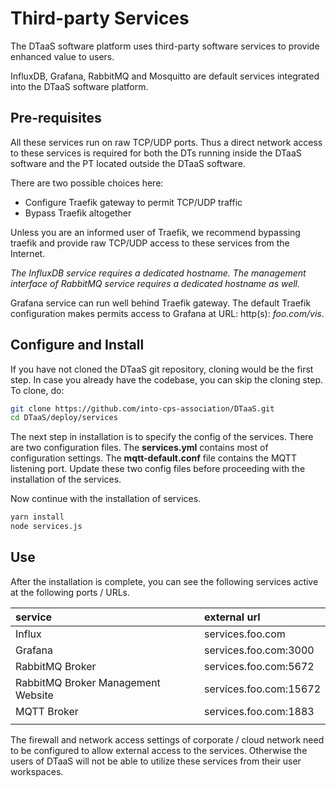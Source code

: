 # Third-party Services

The DTaaS software platform uses third-party software services
to provide enhanced value to users.

InfluxDB, Grafana, RabbitMQ and Mosquitto are default services
integrated into the DTaaS software platform.

## Pre-requisites

All these services run on raw TCP/UDP ports. Thus a direct network
access to these services is required for both the DTs running inside
the DTaaS software and the PT located outside the DTaaS software.

There are two possible choices here:

* Configure Traefik gateway to permit TCP/UDP traffic
* Bypass Traefik altogether

Unless you are an informed user of Traefik, we recommend bypassing traefik
and provide raw TCP/UDP access to these services from the Internet.

_The InfluxDB service requires a dedicated hostname. The management
interface of RabbitMQ service requires a dedicated hostname as well._

Grafana service can run well behind Traefik gateway. The default Traefik
configuration makes permits access to Grafana at URL: http(s): _foo.com/vis_.

## Configure and Install

If you have not cloned the DTaaS git repository, cloning would be
the first step.
In case you already have the codebase, you can skip the cloning step.
To clone, do:

```bash
git clone https://github.com/into-cps-association/DTaaS.git
cd DTaaS/deploy/services
```

The next step in installation is to specify the config of the services.
There are two configuration files. The __services.yml__ contains most
of configuration settings. The __mqtt-default.conf__ file contains
the MQTT listening port. Update these two config files before proceeding
with the installation of the services.

Now continue with the installation of services.

```bash
yarn install
node services.js
```

## Use

After the installation is complete, you can see the following services active
at the following ports / URLs.

| service | external url |
|:---|:---|
| Influx | services.foo.com |
| Grafana | services.foo.com:3000 |
| RabbitMQ Broker | services.foo.com:5672 |
| RabbitMQ Broker Management Website | services.foo.com:15672 |
| MQTT Broker | services.foo.com:1883 |
||

The firewall and network access settings of corporate / cloud network need to be
configured to allow external access to the services. Otherwise the users of DTaaS
will not be able to utilize these services from their user workspaces.
